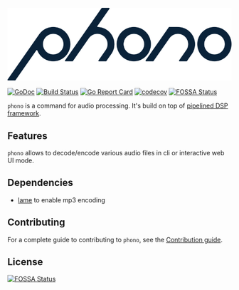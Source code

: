 ![](phono.png)

[![GoDoc](https://godoc.org/github.com/pipelined/phono?status.svg)](https://godoc.org/github.com/pipelined/phono)
[![Build Status](https://travis-ci.org/pipelined/phono.svg?branch=master)](https://travis-ci.org/pipelined/phono)
[![Go Report Card](https://goreportcard.com/badge/github.com/pipelined/phono)](https://goreportcard.com/report/github.com/pipelined/phono)
[![codecov](https://codecov.io/gh/pipelined/phono/branch/master/graph/badge.svg)](https://codecov.io/gh/pipelined/phono)
[![FOSSA Status](https://app.fossa.io/api/projects/git%2Bgithub.com%2Fpipelined%2Fphono.svg?type=shield)](https://app.fossa.io/projects/git%2Bgithub.com%2Fpipelined%2Fphono?ref=badge_shield)

`phono` is a command for audio processing. It's build on top of [pipelined DSP framework](https://github.com/pipelined/pipe).

## Features

`phono` allows to decode/encode various audio files in cli or interactive web UI mode.

## Dependencies

* [lame](http://lame.sourceforge.net/) to enable mp3 encoding

## Contributing

For a complete guide to contributing to `phono`, see the [Contribution guide](https://github.com/pipelined/phono/blob/master/CONTRIBUTING.md).

## License

[![FOSSA Status](https://app.fossa.com/api/projects/git%2Bgithub.com%2Fpipelined%2Fphono.svg?type=large)](https://app.fossa.com/projects/git%2Bgithub.com%2Fpipelined%2Fphono?ref=badge_large)